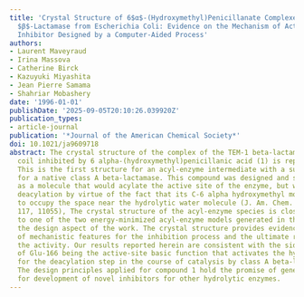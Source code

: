 ```yaml
---
title: 'Crystal Structure of 6$α$-(Hydroxymethyl)Penicillanate Complexed to the TEM-1
  $β$-Lactamase from Escherichia Coli: Evidence on the Mechanism of Action of a Novel
  Inhibitor Designed by a Computer-Aided Process'
authors:
- Laurent Maveyraud
- Irina Massova
- Catherine Birck
- Kazuyuki Miyashita
- Jean Pierre Samama
- Shahriar Mobashery
date: '1996-01-01'
publishDate: '2025-09-05T20:10:26.039920Z'
publication_types:
- article-journal
publication: '*Journal of the American Chemical Society*'
doi: 10.1021/ja9609718
abstract: The crystal structure of the complex of the TEM-1 beta-lactamase from Escherichia
  coil inhibited by 6 alpha-(hydroxymethyl)penicillanic acid (1) is reported herein.
  This is the first structure for an acyl-enzyme intermediate with a substrate reported
  for a native class A beta-lactamase. This compound was designed and synthesized
  as a molecule that would acylate the active site of the enzyme, but would resist
  deacylation by virtue of the fact that its C-6 alpha hydroxymethyl moiety was expected
  to occupy the space near the hydrolytic water molecule (J. Am. Chem. Sec. 1995,
  117, 11055), The crystal structure of the acyl-enzyme species is closely similar
  to one of the two energy-minimized acyl-enzyme models generated in the course of
  the design aspect of the work. The crystal structure provides evidence for a number
  of mechanistic features for the inhibition process and the ultimate recovery of
  the activity. Our results reported herein are consistent with the side-chain carboxylate
  of Glu-166 being the active-site basic function that activates the hydrolytic water
  for the deacylation step in the course of catalysis by class A beta-lactamases.
  The design principles applied for compound 1 hold the promise of general utility
  for development of novel inhibitors for other hydrolytic enzymes.
---
```


